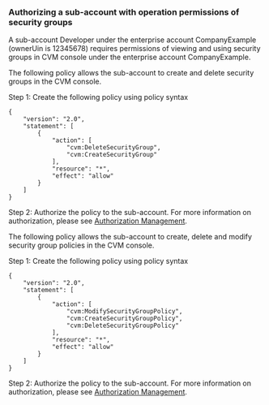 ### Authorizing a sub-account with operation permissions of security groups

A sub-account Developer under the enterprise account CompanyExample (ownerUin is 12345678) requires permissions of viewing and using security groups in CVM console under the enterprise account CompanyExample.

The following policy allows the sub-account to create and delete security groups in the CVM console.

Step 1: Create the following policy using policy syntax
```
{
    "version": "2.0",
    "statement": [
        {
            "action": [
                "cvm:DeleteSecurityGroup",
                "cvm:CreateSecurityGroup"
            ],
            "resource": "*",
            "effect": "allow"
        }
    ]
}
```
Step 2: Authorize the policy to the sub-account. For more information on authorization, please see [Authorization Management](https://intl.cloud.tencent.com/document/product/598/10602).

The following policy allows the sub-account to create, delete and modify security group policies in the CVM console.

Step 1: Create the following policy using policy syntax
```
{
    "version": "2.0",
    "statement": [
        {
            "action": [
                "cvm:ModifySecurityGroupPolicy",
                "cvm:CreateSecurityGroupPolicy",
                "cvm:DeleteSecurityGroupPolicy"
            ],
            "resource": "*",
            "effect": "allow"
        }
    ]
}
```

Step 2: Authorize the policy to the sub-account. For more information on authorization, please see [Authorization Management](https://intl.cloud.tencent.com/document/product/598/10602).

